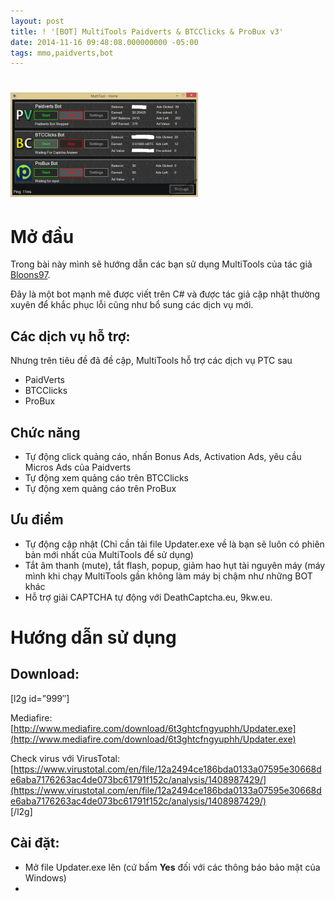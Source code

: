 ```yaml
---
layout: post
title: ! '[BOT] MultiTools Paidverts & BTCClicks & ProBux v3'
date: 2014-11-16 09:48:08.000000000 -05:00
tags: mmo,paidverts,bot
---
```



# [![MultiTools for Paidverts BTCClicks Probux](/assets/article_images/2015/01/Screenshot-2014-11-16-14_33_59_c4qyk2.png)](http://res.cloudinary.com/khoanguyen/image/upload/v1420479846/Screenshot-2014-11-16-14_33_59_c4qyk2.png)

# Mở đầu

Trong bài này mình sẽ hướng dẫn các bạn sử dụng MultiTools của tác giả [Bloons97](http://thebot.net/members/bloons97.45653/ "Xem thông tin tác giả").

Đây là một bot mạnh mẽ được viết trên C# và được tác giả cập nhật thường xuyên để khắc phục lỗi cũng như bổ sung các dịch vụ mới.


## <span id="Cc_dch_v_h_tr">Các dịch vụ hỗ trợ:</span>

Nhưng trên tiêu đề đã đề cập, MultiTools hỗ trợ các dịch vụ PTC sau

- PaidVerts
- BTCClicks
- ProBux


## Chức năng

- Tự động click quảng cáo, nhấn Bonus Ads, Activation Ads, yêu cầu Micros Ads của Paidverts
- Tự động xem quảng cáo trên BTCClicks
- Tự động xem quảng cáo trên ProBux


## Ưu điểm

- Tự động cập nhật (Chỉ cần tải file Updater.exe về là bạn sẽ luôn có phiên bản mới nhất của MultiTools để sử dụng)
- Tắt âm thanh (mute), tắt flash, popup, giảm hao hụt tài nguyên máy (máy mình khi chạy MultiTools gần không làm máy bị chậm như những BOT khác
- Hỗ trợ giải CAPTCHA tự động với DeathCaptcha.eu, 9kw.eu.


# <span id="Hng_dn_s_dng">Hướng dẫn sử dụng</span>


## <span id="Download">Download:</span>

[l2g id=”999″]

Mediafire: [http://www.mediafire.com/download/6t3ghtcfngyuphh/Updater.exe](http://www.mediafire.com/download/6t3ghtcfngyuphh/Updater.exe)

Check virus với VirusTotal: [https://www.virustotal.com/en/file/12a2494ce186bda0133a07595e30668de6aba7176263ac4de073bc61791f152c/analysis/1408987429/](https://www.virustotal.com/en/file/12a2494ce186bda0133a07595e30668de6aba7176263ac4de073bc61791f152c/analysis/1408987429/)  
 [/l2g]


## <span id="Ci_t">Cài đặt:</span>

- Mở file Updater.exe lên (cứ bấm **Yes** đối với các thông báo bảo mật của Windows)
- 

 


